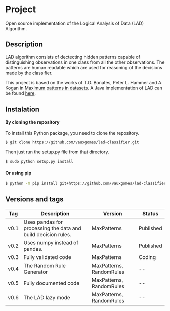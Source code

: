 # Project
Open source implementation of the Logical Analysis of Data (LAD) Algorithm.

## Description
LAD algorithm consists of dectecting hidden patterns capable of distinguishing observations in one class from all the other observations. The patterns are human readable which are used for reasoning of the decisions made by the classifier. 

This project is based on the works of T.O. Bonates, Peter L. Hammer and A. Kogan in [Maximum patterns in datasets](https://www.sciencedirect.com/science/article/pii/S0166218X07002089). A Java implementation of LAD can be found [here](https://lia.ufc.br/~tiberius/lad/downloads.htm).

## Instalation

#### By cloning the repository
To install this Python package, you need to clone the repository.

```sh
$ git clone https://github.com/vauxgomes/lad-classifier.git
```

Then just run the setup.py file from that directory.

```sh
$ sudo python setup.py install
```

#### Or using pip

```sh
$ python -m pip install git+https://github.com/vauxgomes/lad-classifier.git#egg=lad-classifier
```

## Versions and tags

| Tag | Description | Version | Status |
| -- | --  | -- | -- |
| v0.1 | Uses pandas for processing the data and build decision rules. | MaxPatterns | Published |
| v0.2 | Uses numpy instead of pandas. | MaxPatterns | Published |
| v0.3 | Fully validated code | MaxPatterns | Coding |
| v0.4 | The Random Rule Generator | MaxPatterns, RandomRules | -- |
| v0.5 | Fully documented code | MaxPatterns, RandomRules | -- |
| v0.6 | The LAD lazy mode | MaxPatterns, RandomRules | -- |